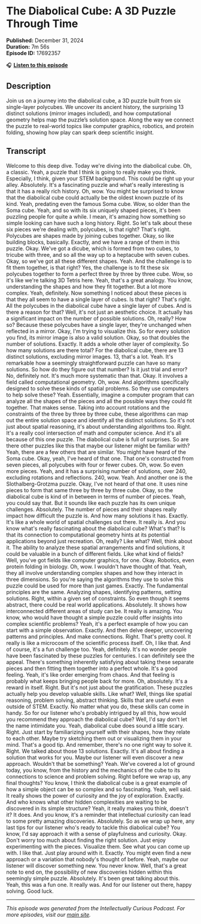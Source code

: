 # The Diabolical Cube: A 3D Puzzle Through Time

**Published:** December 31, 2024  
**Duration:** 7m 56s  
**Episode ID:** 17692357

🎧 **[Listen to this episode](https://intellectuallycurious.buzzsprout.com/2529712/episodes/17692357-the-diabolical-cube-a-3d-puzzle-through-time)**

## Description

Join us on a journey into the diabolical cube, a 3D puzzle built from six single-layer polycubes. We uncover its ancient history, the surprising 13 distinct solutions (mirror images included), and how computational geometry helps map the puzzle’s solution space. Along the way we connect the puzzle to real-world topics like computer graphics, robotics, and protein folding, showing how play can spark deep scientific insight.

## Transcript

Welcome to this deep dive. Today we're diving into the diabolical cube. Oh, a classic. Yeah, a puzzle that I think is going to really make you think. Especially, I think, given your STEM background. This could be right up your alley. Absolutely. It's a fascinating puzzle and what's really interesting is that it has a really rich history. Oh, wow. You might be surprised to know that the diabolical cube could actually be the oldest known puzzle of its kind. Yeah, predating even the famous Soma cube. Wow, so older than the Soma cube. Yeah, and so with its six uniquely shaped pieces, it's been puzzling people for quite a while. I mean, it's amazing how something so simple looking can have such a long history. Right. So let's talk about these six pieces we're dealing with, polycubes, is that right? That's right. Polycubes are shapes made by joining cubes together. Okay, so like building blocks, basically. Exactly, and we have a range of them in this puzzle. Okay. We've got a dicube, which is formed from two cubes, to tricube with three, and so all the way up to a heptacube with seven cubes. Okay, so we've got all these different shapes. Yeah. And the challenge is to fit them together, is that right? Yes, the challenge is to fit these six polycubes together to form a perfect three by three by three cube. Wow, so it's like we're talking 3D Tetris here. Yeah, that's a great analogy. You know, understanding the shapes and how they fit together. But a lot more complex. Yeah, definitely. Now something I noticed about these pieces is that they all seem to have a single layer of cubes. Is that right? That's right. All the polycubes in the diabolical cube have a single layer of cubes. And is there a reason for that? Well, it's not just an aesthetic choice. It actually has a significant impact on the number of possible solutions. Oh, really? How so? Because these polycubes have a single layer, they're unchanged when reflected in a mirror. Okay, I'm trying to visualize this. So for every solution you find, its mirror image is also a valid solution. Okay, so that doubles the number of solutions. Exactly. It adds a whole other layer of complexity. So how many solutions are there total? For the diabolical cube, there are 13 distinct solutions, excluding mirror images. 13, that's a lot. Yeah. It's remarkable how a seemingly straightforward puzzle can have so many solutions. So how do they figure out that number? Is it just trial and error? No, definitely not. It's much more systematic than that. Okay. It involves a field called computational geometry. Oh, wow. And algorithms specifically designed to solve these kinds of spatial problems. So they use computers to help solve these? Yeah. Essentially, imagine a computer program that can analyze all the shapes of the pieces and all the possible ways they could fit together. That makes sense. Taking into account rotations and the constraints of the three by three by three cube, these algorithms can map out the entire solution space and identify all the distinct solutions. So it's not just about spatial reasoning, it's about understanding algorithms too. Right. It's a really cool intersection of math and computer science. And it's all because of this one puzzle. The diabolical cube is full of surprises. So are there other puzzles like this that maybe our listener might be familiar with? Yeah, there are a few others that are similar. You might have heard of the Soma cube. Okay, yeah, I've heard of that one. That one's constructed from seven pieces, all polycubes with four or fewer cubes. Oh, wow. So even more pieces. Yeah, and it has a surprising number of solutions, over 240, excluding rotations and reflections. 240, wow. Yeah. And another one is the Slothalberg-Grotzma puzzle. Okay, I've not heard of that one. It uses nine pieces to form that same three by three by three cube. Okay, so the diabolical cube is kind of in between in terms of number of pieces. Yeah, you could say that. But it sounds like each puzzle has its own unique challenges. Absolutely. The number of pieces and their shapes really impact how difficult the puzzle is. And how many solutions it has. Exactly. It's like a whole world of spatial challenges out there. It really is. And you know what's really fascinating about the diabolical cube? What's that? Is that its connection to computational geometry hints at its potential applications beyond just recreation. Oh, really? Like what? Well, think about it. The ability to analyze these spatial arrangements and find solutions, it could be valuable in a bunch of different fields. Like what kind of fields? Well, you've got fields like computer graphics, for one. Okay. Robotics, even protein folding in biology. Oh, wow. I wouldn't have thought of that. Yeah, they all involve understanding complex shapes and how they interact in three dimensions. So you're saying the algorithms they use to solve this puzzle could be used for more than just games. Exactly. The fundamental principles are the same. Analyzing shapes, identifying patterns, setting solutions. Right, within a given set of constraints. So even though it seems abstract, there could be real world applications. Absolutely. It shows how interconnected different areas of study can be. It really is amazing. You know, who would have thought a simple puzzle could offer insights into complex scientific problems? Yeah, it's a perfect example of how you can start with a simple observation. Exactly. And then delve deeper, uncovering patterns and principles. And make connections. Right. That's pretty cool. It really is like a microcosm of the scientific process itself. Oh, I like that. And of course, it's a fun challenge too. Yeah, definitely. It's no wonder people have been fascinated by these puzzles for centuries. I can definitely see the appeal. There's something inherently satisfying about taking these separate pieces and then fitting them together into a perfect whole. It's a good feeling. Yeah, it's like order emerging from chaos. And that feeling is probably what keeps bringing people back for more. Oh, absolutely. It's a reward in itself. Right. But it's not just about the gratification. These puzzles actually help you develop valuable skills. Like what? Well, things like spatial reasoning, problem solving, abstract thinking. Skills that are useful even outside of STEM. Exactly. No matter what you do, these skills can come in handy. So for our listener who's probably intrigued by all this, how would you recommend they approach the diabolical cube? Well, I'd say don't let the name intimidate you. Yeah, diabolical cube does sound a little scary. Right. Just start by familiarizing yourself with their shapes, how they relate to each other. Maybe try sketching them out or visualizing them in your mind. That's a good tip. And remember, there's no one right way to solve it. Right. We talked about those 13 solutions. Exactly. It's all about finding a solution that works for you. Maybe our listener will even discover a new approach. Wouldn't that be something? Yeah. We've covered a lot of ground today, you know, from the history and the mechanics of the cube to its connections to science and problem solving. Right before we wrap up, any final thoughts? You know, I think the diabolical cube is a great example of how a simple object can be so complex and so fascinating. Yeah, well said. It really shows the power of curiosity and the joy of exploration. Exactly. And who knows what other hidden complexities are waiting to be discovered in its simple structure? Yeah, it really makes you think, doesn't it? It does. And you know, it's a reminder that intellectual curiosity can lead to some pretty amazing discoveries. Absolutely. So as we wrap up here, any last tips for our listener who's ready to tackle this diabolical cube? You know, I'd say approach it with a sense of playfulness and curiosity. Okay. Don't worry too much about finding the right solution. Just enjoy experimenting with the pieces. Visualize them. See what you can come up with. I like that. Just play around with it. Exactly. You might even find a new approach or a variation that nobody's thought of before. Yeah, maybe our listener will discover something new. You never know. Well, that's a great note to end on, the possibility of new discoveries hidden within this seemingly simple puzzle. Absolutely. It's been great talking about this. Yeah, this was a fun one. It really was. And for our listener out there, happy solving. Good luck.

---
*This episode was generated from the Intellectually Curious Podcast. For more episodes, visit our [main site](https://intellectuallycurious.buzzsprout.com).*
